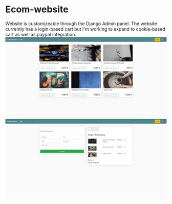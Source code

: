 # Ecom-website
Website is customizeable through the Django Admin panel. The website currently has a login-based cart but I'm working to expand to cookie-based cart as well as paypal integration.
![](README-IMAGES/ecom-frontpage.png)
![](README-IMAGES/ecom-checkout.png)
